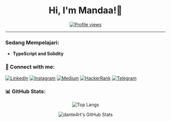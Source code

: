 <h1 align="center">Hi, I'm Mandaa!👋</h1>

<p align="center">
  <a href="https://github.com/rmndkyl"><img src="https://komarev.com/ghpvc/?username=rmndkyl&style=flat-square" alt="Profile views"/></a>
</p>

---

### Sedang Mempelajari:
- **TypeScript and Solidity**

### 🤝 Connect with me:
<p align="left">
  <a href="https://linkedin.com/in/rmndkyl" target="_blank"><img src="https://img.shields.io/badge/-LinkedIn-%230077B5?style=flat&logo=linkedin&logoColor=white" alt="LinkedIn"/></a>
  <a href="https://instagram.com/rmndkyl" target="_blank"><img src="https://img.shields.io/badge/-Instagram-%23E4405F?style=flat&logo=instagram&logoColor=white" alt="Instagram"/></a>
  <a href="https://medium.com/@rmndkyl" target="_blank"><img src="https://img.shields.io/badge/-Medium-%2312100E?style=flat&logo=medium&logoColor=white" alt="Medium"/></a>
  <a href="https://www.hackerrank.com/rmndkyl" target="_blank"><img src="https://img.shields.io/badge/-HackerRank-%232EC866?style=flat&logo=hackerrank&logoColor=white" alt="HackerRank"/></a>
  <a href="https://t.me/rmndkyl" target="_blank"><img src="https://img.shields.io/badge/-Telegram-%23E4405F?style=flat&logo=Telegram&logoColor=Blue" alt="Telegram"/></a>
</p>

### 📊 GitHub Stats:

<p align="center">
  <img src="https://github-readme-stats.vercel.app/api/top-langs/?username=rmndkyl&theme=algolia&layout=compact" alt="Top Langs"/>
</p>

<p align="center">
  <img src="https://github-readme-stats.vercel.app/api?username=rmndkyl&show_icons=true&theme=algolia" alt="dante4rt's GitHub Stats"/>
</p>
